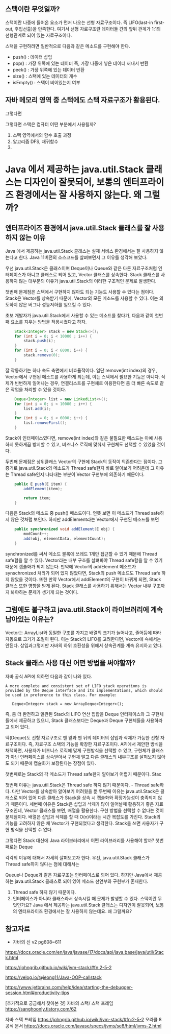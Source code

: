## 스택이란 무엇일까?
스택이란 나중에 들어온 요소가 먼저 나오는 선형 자료구조이다. 즉 LIFO(last-in first-out, 후입선출)을 만족한다. 여기서 선형 자료구조란 데이터들 간의 앞뒤 관계가 1:1의 선형관계로 되어 있는 자료구조이다.  

스택을 구현하려면 일반적으로 다음과 같은 메소드를 구현해야 한다.
* push() : 데이터 삽입
* pop() : 가장 위쪽에 있는 데이터 즉, 가장 나중에 넣은 데이터 꺼내서 반환
* peek() : 가장 위쪽에 있는 데이터 반환
* size() : 스택에 있는 데이터의 개수
* isEmpty() : 스택이 비어있는지 여부

## 자바 메모리 영역 중 스택에도 스택 자료구조가 활용된다.
그렇다면 


그렇다면 스택은 컴퓨터 어떤 부분에서 사용될까?
1. 스택 영역에서의 함수 호출 과정
2. 알고리즘 DFS, 재귀함수
3. 

# Java 에서 제공하는 java.util.Stack 클래스는 디자인이 잘못되어, 보통의 엔터프라이즈 환경에서는 잘 사용하지 않는다. 왜 그럴까?

## 엔터프라이즈 환경에서 java.util.Stack 클래스를 잘 사용하지 않는 이유
Java 에서 제공하는 java.util.Stack 클래스는 실제 서비스 환경에서는 잘 사용하지 않는다고 한다. Java 11버전의 소스코드를 살펴보면서 그 이유를 생각해 보았다.

우선 java.util.Stack은 클래스이며 Deque이나 Queue와 같은 다른 자료구조처럼 인터페이스가 아니고 클래스로 되어 있고, Vector 클래스를 상속한다. Stack 클래스를 사용하지 않는 대부분의 이유가 java.util.Stack의 이러한 구조적인 문제로 발생한다.

첫번째 문제점은 스택에서 구현하지 않아도 되는 기능도 사용할 수 있다는 점이다. Stack은 Vector를 상속받기 때문에, Vector의 모든 메소드를 사용할 수 있다. 이는 의도하지 않은 버그나 성능저하를 일으킬 수 있다.

초보 개발자가 java.util.Stack에서 사용할 수 있는 메소드를 찾다가, 다음과 같이 첫번째 요소를 지우는 방법을 적용시켰다고 하자.
```java
    Stack<Integer> stack = new Stack<>();
    for (int i = 0; i < 10000 ; i++) {
        stack.push(i);
    }
    for (int i = 0; i < 6000; i++) {
        stack.remove(0);
    }
```
잘 작동하기는 하나 속도 측면에서 비효율적이다. 일단 remove(int index)의 경우, Vector에서 구현된 메소드를 사용하게 되는데, 이는 스택에서 필요한 기능은 아니다. 삭제가 빈번하게 일어나는 경우, 연결리스트를 구현체로 이용한다면 좀 더 빠른 속도로 같은 작업을 처리할 수 있을 것이다. 

```java
    Deque<Integer> list = new LinkedList<>();
    for (int i = 0; i < 10000 ; i++) {
        list.add(i);
    }
    for (int i = 0; i < 6000; i++) {
        list.removeFirst();
    }
```
Stack이 인터페이스였다면, remove(int index)와 같은 불필요한 메소드는 아예 사용하지 못하게끔 방지할 수 있고, 비즈니스 로직에 맞춰서 구현체도 선택할 수 있었을 것이다.

두번째 문제점은 상위클래스 Vector의 구현에 Stack의 동작이 의존한다는 점이다.
그 증거로 java.util.Stack의 메소드가 Thread safe한지 바로 알아보기 어려운데 그 이유는 Thread safe인지 나타내는 부분이 Vector 구현부에 의존하기 때문이다.
```java
    public E push(E item) {
        addElement(item);

        return item;
    }
```
다음은 Stack의 메소드 중 push() 메소드이다. 언뜻 보면 이 메소드가 Thread safe하지 않은 것처럼 보인다. 하지만 addElement라는 Vector에서 구현된 메소드를 보면 
```java
    public synchronized void addElement(E obj) {
        modCount++;
        add(obj, elementData, elementCount);
    }
```
synchronized를 써서 메소드 블록에 쓰레드 1개만 접근할 수 있기 때문에 Thread safe함을 알 수 있다. Vector라는 내부 구조를 살펴봐야 Thread safe함을 알 수 있기 때문에 캡슐화가 되지 않는다. 만약에 Vector의 addElement 메소드가 synschronized 처리가 되어 있지 않았다면, Stack의 push 메소드도 Thread safe 하지 않았을 것이다. 또한 만약 Vector에서 addElement의 구현이 바뀌게 되면, Stack 클래스 또한 영향을 받게 된다. Stack 클래스를 사용하기 위해서는 Vector 내부 구조까지 봐야하는 문제가 생기게 되는 것이다.

## 그럼에도 불구하고 java.util.Stack이 라이브러리에 계속 남아있는 이유는?
Vector는 ArrayList와 동일한 구조를 가지고 배열의 크기가 늘어나고, 줄어듬에 따라 자동으로 크기가 조절이 된다. 이는 Stack의 LIFO를 고려한다면, Vector에 속해서는 안된다. 삽입과그렇지만 자바의 하위 호환성을 위해서 상속관계를 계속 유지하고 있다.

## Stack 클래스 사용 대신 어떤 방법을 써야할까?
자바 공식 API에 의하면 다음과 같이 나와 있다.
```
A more complete and consistent set of LIFO stack operations is provided by the Deque interface and its implementations, which should be used in preference to this class. For example:

   Deque<Integer> stack = new ArrayDeque<Integer>();
```
즉, 좀 더 완전하고 일관된 Stack의 LIFO 연산 집합을 Deque 인터페이스와 그 구현체들에서 제공하고 있으니, Stack 클래스보다는 Deque과 Deque 구현체들을 사용하라고 되어 있다.

덱(Deque)도 선형 자료구조로 맨 앞과 맨 뒤의 데이터의 삽입과 삭제가 가능한 선형 자료구조이다. 즉, 자료구조 스택의 기능을 확장한 자료구조이다. API에서 제안한 방식을 채택하면, 사용자가 비즈니스 로직에 맞게 구현방식을 선택할 수 있고, 구현체가 클래스가 아닌 인터페이스를 상속받아서 구현체 말고 다른 클래스의 내부구조를 살펴보지 않아도 되기 때문에 캡슐화가 보장된다는 장점이 있다. 



첫번째로는 Stack의 각 메소드가 Thread safe한지 알아보기 어렵기 때문이다. Stac






첫번째 이유는 java.util.Stack은 Thread safe 하지 않기 때문이다. - Thread safe하다. 다만 Vector를 상속받아 알아보기 어려웠을 뿐
두번째 이유는 java.util.Stack은 클래스로 되어 있어 다른 클래스가 Stack을 상속 시 캡슐화와 확장가능성이 충족되지 않기 때문이다.
세번째 이유은 Stack은 삽입과 삭제가 많이 일어날때 활용하기 좋은 자료구조인데, Vector 클래스를 보면, 배열을 활용한다. 구현 방법을 선택할 수 없다는 것이 문제점이다. 배열은 삽입과 삭제를 할 때 O(n)이라는 시간 복잡도를 가진다. 
Stack의 기능을 고려하지 않은 채 Vector가 구현되었다고 생각한다. Stack을 쓰면 사용자가 구현 방식을 선택할 수 없다. 

그렇다면 Stack 대신에 Java 라이브러리에서 어떤 라이브러리를 사용해야 할까?
첫번째로는 Deque 

각각의 이유에 대해서 자세히 살펴보고자 한다.
우선, java.util.Stack 클래스가 Thread safe하지 않다는 점에 대해서는 



Queue나 Deque과 같은 자료구조는 인터페이스로 되어 있다.
하지만 Java에서 제공하는 java.util.Stack 클래스로 되어 있어 메소드 선언부와 구현부가 존재한다.



1. Thread safe 하지 않기 때문이다.
2. 인터페이스가 아니라 클래스라서 상속시킬 때 문제가 발생할 수 있다.
스택이란 무엇인가요?
Java 에서 제공하는 java.util.Stack 클래스는 디자인이 잘못되어, 보통의 엔터프라이즈 환경에서는 잘 사용하지 않는데요. 왜 그럴까요?


## 참고자료
* 자바의 신 v2 pg608~611

https://docs.oracle.com/en/java/javase/17/docs/api/java.base/java/util/Stack.html



https://johngrib.github.io/wiki/jvm-stack/#fn:2-5-2

https://velog.io/@jeong11/Java-OOP-callstack

https://www.jetbrains.com/help/idea/starting-the-debugger-session.html#productivity-tips


[추가적으로 궁금해서 찾아본 것]
자바의 스택/ 스택 프레임
https://sanghoonly.tistory.com/62

자바 스택 프레임
https://johngrib.github.io/wiki/jvm-stack/#fn:2-5-2
오라클 8 공식 문서
https://docs.oracle.com/javase/specs/jvms/se8/html/jvms-2.html
